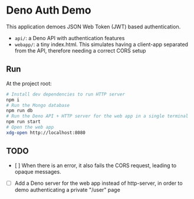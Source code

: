 # Deno Auth Demo

This application demoes JSON Web Token (JWT) based authentication.

- `api/`: a Deno API with authentication features
- `webapp/`: a tiny index.html. This simulates having a client-app separated from the API, therefore needing a correct CORS setup

## Run

At the project root:
```sh
# Install dev dependencies to run HTTP server
npm i
# Run the Mongo database
npm run db
# Run the Deno API + HTTP server for the web app in a single terminal
npm run start
# Open the web app
xdg-open http://localhost:8080
```

## TODO

- [ ] When there is an error, it also fails the CORS request, leading to opaque messages.
- [ ] Add a Deno server for the web app instead of http-server, in order to demo authenticating a private "/user" page
